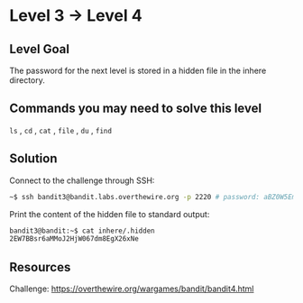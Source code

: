 # Level 3 → Level 4

## Level Goal
The password for the next level is stored in a hidden file in the inhere directory.

## Commands you may need to solve this level
`ls` , `cd` , `cat` , `file` , `du` , `find`

## Solution

Connect to the challenge through SSH:

```sh
~$ ssh bandit3@bandit.labs.overthewire.org -p 2220 # password: aBZ0W5EmUfAf7kHTQeOwd8bauFJ2lAiG
```

Print the content of the hidden file to standard output:

```sh
bandit3@bandit:~$ cat inhere/.hidden
2EW7BBsr6aMMoJ2HjW067dm8EgX26xNe
```

## Resources

Challenge: https://overthewire.org/wargames/bandit/bandit4.html
